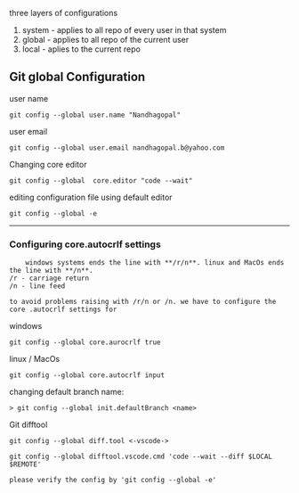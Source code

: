 
three layers of configurations
1. system - applies to all repo of every user in that system
2. global -  applies to all repo of the current user
3. local -  aplies to the current repo

## Git global Configuration

user name
```
git config --global user.name "Nandhagopal"
``` 

user email

```
git config --global user.email nandhagopal.b@yahoo.com
```

Changing core editor

```
git config --global  core.editor "code --wait"
```

editing configuration file using default editor

```
git config --global -e
```

****

### Configuring **core.autocrlf** settings
		windows systems ends the line with **/r/n**. linux and MacOs ends the line with **/n**. 
	/r - carriage return 
	/n - line feed

	to avoid problems raising with /r/n or /n. we have to configure the core .autocrlf settings for 
windows

```
git config --global core.aurocrlf true
```

linux / MacOs

```
git config --global core.autocrlf input
```


changing default branch name:

```
> git config --global init.defaultBranch <name>
```

Git difftool

```
git config --global diff.tool <-vscode->

git config --global difftool.vscode.cmd 'code --wait --diff $LOCAL $REMOTE'
```
	please verify the config by 'git config --global -e'
